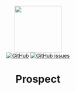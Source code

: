 <p align="center">
    <img src="https://github.com/Weldify/prospect/assets/66477673/a2cc780a-b65e-4939-aef1-2a797a90617d" width="128" height="128" />
    <br>
    <a href="https://github.com/Weldify/prospect/blob/main/LICENSE"><img alt="GitHub" src="https://img.shields.io/github/license/Weldify/prospect"></a>
    <a href="https://github.com/Weldify/prospect/issues"><img alt="GitHub issues" src="https://img.shields.io/github/issues/Weldify/prospect"></a>
    <br>
    <h1 align="center">Prospect</h1>
</p>
